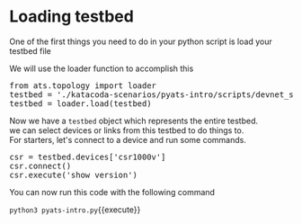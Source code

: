 # Loading testbed


One of the first things you need to do in your python script
is load your testbed file

We will use the loader function to accomplish this

<pre class="file" data-filename="pyats-intro.py" data-target="replace">
from ats.topology import loader
testbed = './katacoda-scenarios/pyats-intro/scripts/devnet_sandbox.yaml'
testbed = loader.load(testbed)
</pre>


Now we have a `testbed` object which represents the entire testbed.  
we can select devices or links from this testbed to do things to.  
For starters, let's connect to a device and run some commands.



<pre class="file" data-filename="pyats-intro.py" data-target="append">
csr = testbed.devices['csr1000v']
csr.connect()
csr.execute('show version')
</pre>


You can now run this code with the following command


`python3 pyats-intro.py`{{execute}}
